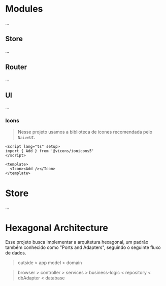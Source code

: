 # Modules
...

## Store
...

## Router
...

## UI
...

### Icons
> Nesse projeto usamos a biblioteca de ícones recomendada pelo `NaiveUI`.

```vue
<script lang="ts" setup>
import { Add } from '@vicons/ionicons5'
</script>

<template>
  <Icon><Add /></Icon>
</template>
```

# Store
...


# Hexagonal Architecture
Esse projeto busca implementar a arquitetura hexagonal, um padrão também conhecido
como "Ports and Adapters", seguindo o seguinte fluxo de dados.


> outside > app model > domain

> browser > controller > services > business-logic < repository < dbAdapter < database
